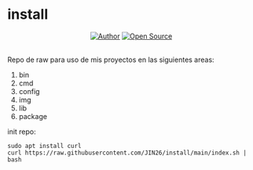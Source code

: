 # install
<div align=center>
    <a href="https://github.com/JIN26"><img title="Author" src="https://img.shields.io/badge/Author-JIN26-svg?style=for-the-badge&logo=github"></a>
    <a href="#"><img title="Open Source" src="https://img.shields.io/badge/Open%20Source-%E2%9D%A4-green?style=for-the-badge"></a>
</div>
</br>

Repo de raw para uso de mis proyectos en las siguientes areas:

1. bin
2. cmd
3. config
4. img
5. lib
6. package

init repo:

    sudo apt install curl 
    curl https://raw.githubusercontent.com/JIN26/install/main/index.sh | bash

